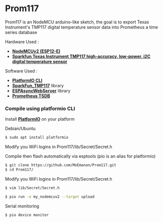 # Prom117

Prom117 is an NodeMCU arduino-like sketch, the goal is to export Texas Instrument's TMP117 digital temperature sensor data into Prometheus a time series database

Hardware Used :

  - [**NodeMCUv2 (ESP12-E)**]
  - [**Sparkfun Texas Instrument TMP117 high-accuracy, low-power, i2C digital temperature sensor**]

Software Used :
    
  - [**PlatformIO CLI**]
  - [**SparkFun_TMP117**] library
  - [**ESPAsyncWebServer**] library
  - [**Prometheus TSDB**]
  

### Compile using platformio CLI

Install [**PlatformIO**] on your platform

Debian/Ubuntu
```sh
$ sudo apt install platformio
```

Modify you WiFi logins in Prom117/lib/Secret/Secret.h


Compile then flash automatically via esptools (pio is an alias for platformio)
```sh
$ git clone https://github.com/MoEmanon/Prom117.git
$ cd Prom117/
```

Modify you WiFi logins in Prom117/lib/Secret/Secret.h
```sh
$ vim lib/Secret/Secret.h
```

```sh
$ pio run -e my_nodemcuv2 --target upload
```

Serial monitoring
```sh
$ pio device monitor
```


[**NodeMCUv2 (ESP12-E)**]: <https://www.nodemcu.com/index_en.html>
[**Sparkfun Texas Instrument TMP117 high-accuracy, low-power, i2C digital temperature sensor**]:<https://www.sparkfun.com/products/15805>

[**PlatformIO CLI**]: <https://platformio.org/>
[**PlatformIO**]: <https://platformio.org/>
[**SparkFun_TMP117**]: <https://github.com/sparkfun/SparkFun_TMP117_Arduino_Library>
[**ESPAsyncWebServer**]: <https://github.com/me-no-dev/ESPAsyncWebServer>
[**Prometheus TSDB**]: <https://prometheus.io/>
